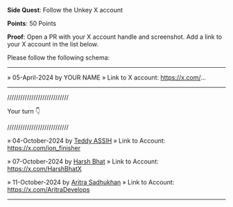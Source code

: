 **Side Quest**: Follow the Unkey X account

**Points**: 50 Points

**Proof**: Open a PR with your X account handle and screenshot. Add a link to your X account in the list below.

Please follow the following schema:

---

» 05-April-2024 by YOUR NAME
» Link to X account: https://x.com/...

---

////////////////////////////

Your turn 👇

////////////////////////////

» 04-October-2024 by [Teddy ASSIH](@Ionfinisher)
» Link to Account: https://x.com/ion_finisher

» 07-October-2024 by [Harsh Bhat](@HarshBhatX)
» Link to Account: https://x.com/HarshBhatX

» 11-October-2024 by [Aritra Sadhukhan](@AritraDevelops)
» Link to Account: https://x.com/AritraDevelops

---
